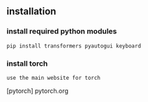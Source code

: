 ## installation

### install required python modules

`pip install transformers pyautogui keyboard`

### install torch

    use the main website for torch 

[pytorch] pytorch.org

